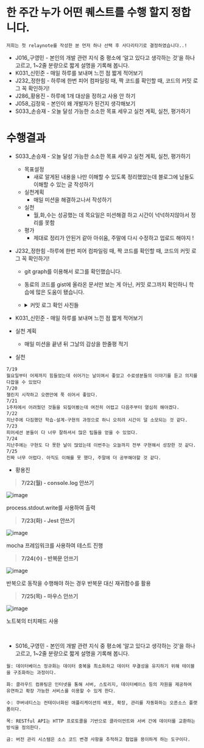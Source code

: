 # 한 주간 누가 어떤 퀘스트를 수행 할지 정합니다.

```
저희는 첫 relaynote를 작성한 분 먼저 하나 선택 후 사다리타기로 결정하였습니다..!
```

- J016\_구영민 - 본인의 개발 관련 지식 중 평소에 ‘알고 있다고 생각하는 것’을 하나 고르고, 1~2줄 분량으로 짧게 설명을 기록해 봅니다.
- K031\_신민준 - 매일 하루를 보내며 느낀 점 짧게 적어보기
- J232\_정한힘 - 하루에 한번 피어 컴파일링 때, 짝 코드를 확인할 때, 코드의 커밋 로그 꼭 확인하기!
- J286\_황용진 - 하루에 1개 대상을 정하고 사용 안 하기
- J058\_김정욱 - 본인이 왜 개발자가 된건지 생각해보기
- S033\_손승재 - 오늘 달성 가능한 소소한 목표 세우고 실천 계획, 실천, 평가하기

# 수행결과

- S033\_손승재 -
  오늘 달성 가능한 소소한 목표 세우고 실천 계획, 실천, 평가하기
  - 목표설정
    - 새로 알게된 내용을 나만 이해할 수 있도록 정리했었는데 블로그에 남들도 이해할 수 있는 글 작성하기
  - 실천계획
    - 매일 미션을 해결하고나서 작성하기
  - 실천
    - 월,화,수는 성공했는 데 목요일은 미션해결 하고 시간이 넉넉하지않아서 정리를 못함
  - 평가
    - 제대로 정리가 안된거 같아 아쉬움, 주말에 다시 수정하고 업로드 해야지 !

- J232\_정한힘 -하루에 한번 피어 컴파일링 때, 짝 코드를 확인할 때, 코드의 커밋 로그 꼭 확인하기!  
  - git graph를 이용해서 로그를 확인했습니다.
  - 동료의 코드를 gist에 올라온 문서만 보는 게 아닌, 커밋 로그까지 확인하니 학습에 많은 도움이 됐습니다.
  - <details>
    <summary>커밋 로그 확인 사진들</summary>

    ![J232/Day6](../picture/J232/Day6.png) 

    ![J232/Day7](../picture/J232/Day7.png) 

    ![J232/Day8](../picture/J232/Day8.png) 
    
    ![J232/Day9](../picture/J232/Day9.png)

  </details>

 - K031\_신민준 - 매일 하루를 보내며 느낀 점 짧게 적어보기
  - 실천 계획
    - 매일 미션을 끝낸 뒤 그날의 감상을 한줄평 적기
  - 실천
```
7/19
월요일부터 어제까지 힘들었는데 쉬어가는 날이여서 좋았고 수료생분들의 이야기를 듣고 의지를 다잡을 수 있었다
7/20
챌린지 시작하고 오랜만에 푹 쉬어서 좋았다.
7/21
1주차에서 어려웠던 것들을 되짚어봤는데 여전히 어렵고 다음주부터 열심히 해야겠다.
7/22
지난주에 다짐했던 학습-설계-구현의 과정으로 하니 오히려 시간이 덜 소모되는 것 같다.
7/23
피어세션 분들이 다 너무 잘하셔서 많은 팁들을 얻을 수 있었다.
7/24
지난주에는 구현도 다 못한 날이 많았는데 이번주는 오늘까지 전부 구현해서 성장한 것 같다.
7/25
진짜 너무 어렵다. 아직도 이해를 못 했다, 주말에 더 공부해야할 것 같다.
```

- 황용진
> **7/22(월) - console.log 안쓰기**
> 

![image](https://github.com/user-attachments/assets/be883fcd-02d8-471f-a68f-fa8d5aa5c255)


process.stdout.write를 사용하여 출력

> **7/23(화) - Jest 안쓰기**
> 

![image](https://github.com/user-attachments/assets/e6f6171b-5a41-4d61-961f-f3c2f17f79ba)


mocha 프레임워크를 사용하여 테스트 진행

> **7/24(수) - 반복문 안쓰기**
> 

![image](https://github.com/user-attachments/assets/72f3183a-1917-46f7-9485-137a83cf8440)


반복으로 동작을 수행해야 하는 경우 반복문 대신 재귀함수를 활용

> **7/25(목) - 마우스 안쓰기**
> 

![image](https://github.com/user-attachments/assets/68a6f93f-dfe6-4796-aef7-688aefb60d43)


노트북의 터치패드 사용

<br>


- S016_구영민 - 본인의 개발 관련 지식 중 평소에 ‘알고 있다고 생각하는 것’을 하나 고르고, 1~2줄 분량으로 짧게 설명을 기록해 봅니다.
```
월: 데이터베이스 정규화는 데이터 중복을 최소화하고 데이터 무결성을 유지하기 위해 테이블을 구조화하는 과정이다.
```

```
화: 클라우드 컴퓨팅은 인터넷을 통해 서버, 스토리지, 데이터베이스 등의 자원을 제공하여 유연하고 확장 가능한 서비스를 이용할 수 있게 한다.
```

```
수: 쿠버네티스는 컨테이너화된 애플리케이션의 배포, 확장, 관리를 자동화하는 오픈소스 플랫폼이다.
```

```
목: RESTful API는 HTTP 프로토콜을 기반으로 클라이언트와 서버 간에 데이터를 교환하는 방식을 정의한다.
```

```
금: 버전 관리 시스템은 소스 코드 변경 사항을 추적하고 협업을 용이하게 하는 도구이다.
```







